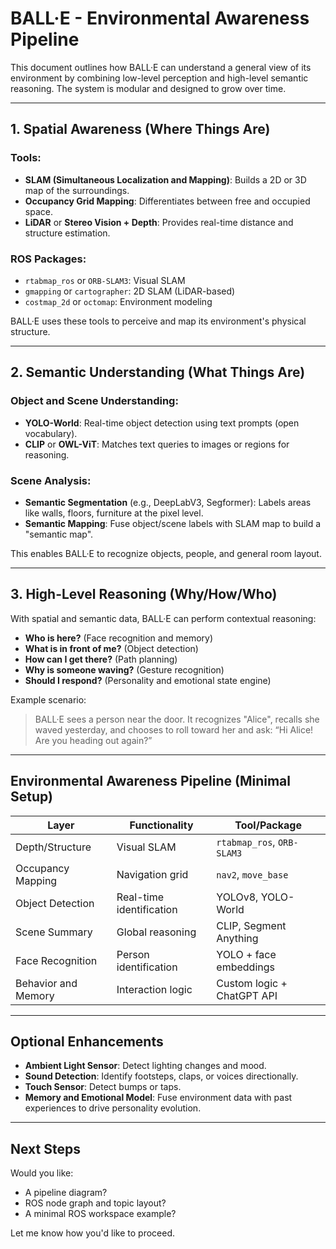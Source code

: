 # BALL·E - Environmental Awareness Pipeline

This document outlines how BALL·E can understand a general view of its environment by combining low-level perception and high-level semantic reasoning. The system is modular and designed to grow over time.

---

## 1. Spatial Awareness (Where Things Are)

### Tools:
- **SLAM (Simultaneous Localization and Mapping)**: Builds a 2D or 3D map of the surroundings.
- **Occupancy Grid Mapping**: Differentiates between free and occupied space.
- **LiDAR** or **Stereo Vision + Depth**: Provides real-time distance and structure estimation.

### ROS Packages:
- `rtabmap_ros` or `ORB-SLAM3`: Visual SLAM
- `gmapping` or `cartographer`: 2D SLAM (LiDAR-based)
- `costmap_2d` or `octomap`: Environment modeling

BALL·E uses these tools to perceive and map its environment's physical structure.

---

## 2. Semantic Understanding (What Things Are)

### Object and Scene Understanding:
- **YOLO-World**: Real-time object detection using text prompts (open vocabulary).
- **CLIP** or **OWL-ViT**: Matches text queries to images or regions for reasoning.

### Scene Analysis:
- **Semantic Segmentation** (e.g., DeepLabV3, Segformer): Labels areas like walls, floors, furniture at the pixel level.
- **Semantic Mapping**: Fuse object/scene labels with SLAM map to build a "semantic map".

This enables BALL·E to recognize objects, people, and general room layout.

---

## 3. High-Level Reasoning (Why/How/Who)

With spatial and semantic data, BALL·E can perform contextual reasoning:

- **Who is here?** (Face recognition and memory)
- **What is in front of me?** (Object detection)
- **How can I get there?** (Path planning)
- **Why is someone waving?** (Gesture recognition)
- **Should I respond?** (Personality and emotional state engine)

Example scenario:
> BALL·E sees a person near the door. It recognizes "Alice", recalls she waved yesterday, and chooses to roll toward her and ask: “Hi Alice! Are you heading out again?”

---

## Environmental Awareness Pipeline (Minimal Setup)

| Layer                     | Functionality             | Tool/Package               |
|--------------------------|---------------------------|----------------------------|
| Depth/Structure           | Visual SLAM               | `rtabmap_ros`, `ORB-SLAM3` |
| Occupancy Mapping         | Navigation grid           | `nav2`, `move_base`        |
| Object Detection          | Real-time identification  | YOLOv8, YOLO-World         |
| Scene Summary             | Global reasoning          | CLIP, Segment Anything     |
| Face Recognition          | Person identification     | YOLO + face embeddings     |
| Behavior and Memory       | Interaction logic         | Custom logic + ChatGPT API |

---

## Optional Enhancements

- **Ambient Light Sensor**: Detect lighting changes and mood.
- **Sound Detection**: Identify footsteps, claps, or voices directionally.
- **Touch Sensor**: Detect bumps or taps.
- **Memory and Emotional Model**: Fuse environment data with past experiences to drive personality evolution.

---

## Next Steps

Would you like:
- A pipeline diagram?
- ROS node graph and topic layout?
- A minimal ROS workspace example?

Let me know how you'd like to proceed.
